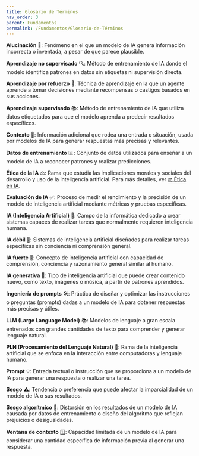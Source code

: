 ```yaml
---
title: Glosario de Términos
nav_order: 3
parent: Fundamentos
permalink: /Fundamentos/Glosario-de-Términos
---
```


**Alucinación** 👻: Fenómeno en el que un modelo de IA genera información incorrecta o inventada, a pesar de que parece plausible.

**Aprendizaje no supervisado** 🔍: Método de entrenamiento de IA donde el modelo identifica patrones en datos sin etiquetas ni supervisión directa.

**Aprendizaje por refuerzo** 🎯: Técnica de aprendizaje en la que un agente aprende a tomar decisiones mediante recompensas o castigos basados en sus acciones.

**Aprendizaje supervisado** 📚: Método de entrenamiento de IA que utiliza datos etiquetados para que el modelo aprenda a predecir resultados específicos.

**Contexto** 📝: Información adicional que rodea una entrada o situación, usada por modelos de IA para generar respuestas más precisas y relevantes.

**Datos de entrenamiento** 📊: Conjunto de datos utilizados para enseñar a un modelo de IA a reconocer patrones y realizar predicciones.

**Ética de la IA** ⚖️: Rama que estudia las implicaciones morales y sociales del desarrollo y uso de la inteligencia artificial. Para más detalles, ver [⚖️ Ética en IA](./Etica-en-IA.md).

**Evaluación de IA** ✅: Proceso de medir el rendimiento y la precisión de un modelo de inteligencia artificial mediante métricas y pruebas específicas.

**IA (Inteligencia Artificial)** 🧠: Campo de la informática dedicado a crear sistemas capaces de realizar tareas que normalmente requieren inteligencia humana.

**IA débil** 🤖: Sistemas de inteligencia artificial diseñados para realizar tareas específicas sin conciencia ni comprensión general.

**IA fuerte** 🧬: Concepto de inteligencia artificial con capacidad de comprensión, conciencia y razonamiento general similar al humano.

**IA generativa** 🎨: Tipo de inteligencia artificial que puede crear contenido nuevo, como texto, imágenes o música, a partir de patrones aprendidos.

**Ingeniería de prompts** 🛠️: Práctica de diseñar y optimizar las instrucciones o preguntas (prompts) dadas a un modelo de IA para obtener respuestas más precisas y útiles.

**LLM (Large Language Model)** 📚: Modelos de lenguaje a gran escala entrenados con grandes cantidades de texto para comprender y generar lenguaje natural.

**PLN (Procesamiento del Lenguaje Natural)** 💬: Rama de la inteligencia artificial que se enfoca en la interacción entre computadoras y lenguaje humano.

**Prompt** 💡: Entrada textual o instrucción que se proporciona a un modelo de IA para generar una respuesta o realizar una tarea.

**Sesgo** ⚠️: Tendencia o preferencia que puede afectar la imparcialidad de un modelo de IA o sus resultados.

**Sesgo algorítmico** 🧩: Distorsión en los resultados de un modelo de IA causada por datos de entrenamiento o diseño del algoritmo que reflejan prejuicios o desigualdades.

**Ventana de contexto** 🪟: Capacidad limitada de un modelo de IA para considerar una cantidad específica de información previa al generar una respuesta.
